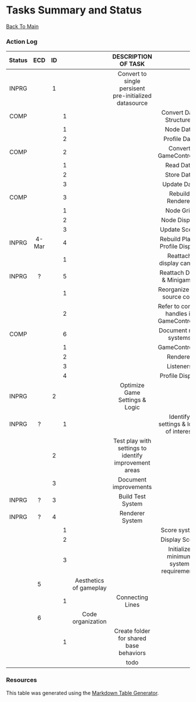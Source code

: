 # Tasks Summary and Status
[Back To Main](/README.md)
<br />

### Action Log

**Status**|**ECD**|**ID**| | |**DESCRIPTION OF TASK**| | |**Person**
:-----:|:-----:|:-----:|:-----:|:-----:|:-----:|:-----:|:-----:|:-----:
INPRG| |1| | |Convert to single persisent pre-initialized datasource| | | 
COMP| | |1| | |Convert Data Structures| |Brighid
 | | | |1| | |Node Data| 
 | | | |2| | |Profile Data| 
COMP| | |2| | |Convert GameController| |Brighid
 | | | |1| | |Read Data| 
 | | | |2| | |Store Data| 
 | | | |3| | |Update Data| 
COMP| | |3| | |Rebuild Renderer| |Brighid
 | | | |1| | |Node Grid| 
 | | | |2| | |Node Display| 
 | | | |3| | |Update Scene| 
INPRG|4-Mar| |4| | |Rebuild Player Profile Display| |Yong
 | | | |1| | |Reattach display canvas| 
INPRG|?| |5| | |Reattach Drills & Minigames| |Andrew
 | | | |1| | |Reorganize drill source code|
 | | | |2| | |Refer to correct handles in GameController| 
COMP| | |6| | |Document new systems| |Brighid
 | | | |1| | |GameController| 
 | | | |2| | |Renderer| 
 | | | |3| | |Listeners| 
 | | | |4| | |Profile Display| 
INPRG| |2| | |Optimize Game Settings & Logic| | |Team
INPRG|?| |1| | |Identify settings & logic of interest| | 
 | | |2| | |Test play with settings to identify improvement areas| | 
 | | |3| | |Document improvements| | 
INPRG|?|3| | |Build Test System| | |Brighid
INPRG|?|4| | |Renderer System| | |Yong
 | | | |1| | |Score system| | 
 | | | |2| | |Display Score| | 
 | | | |3| | |Initialize minimum system requirements| | 
 | |5| | |Aesthetics of gameplay| | |Andrew
 | | | |1| |Connecting Lines| | 
 | |6| | |Code organization| | |Andrew
 | | | |1| |Create folder for shared base behaviors| |
 | | | | | |todo| | 

 ### Resources
 This table was generated using the [Markdown Table Generator](https://jakebathman.github.io/Markdown-Table-Generator/).
